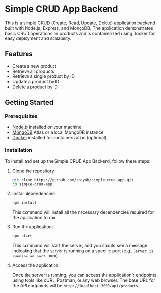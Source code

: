 # Simple CRUD App Backend

This is a simple CRUD (Create, Read, Update, Delete) application backend built with Node.js, Express, and MongoDB. The application demonstrates basic CRUD operations on products and is containerized using Docker for easy deployment and scalability.

## Features

- Create a new product
- Retrieve all products
- Retrieve a single product by ID
- Update a product by ID
- Delete a product by ID

## Getting Started

### Prerequisites

- [Node.js](https://nodejs.org/en/) installed on your machine
- [MongoDB](https://www.mongodb.com/) Atlas or a local MongoDB instance
- [Docker](https://www.docker.com/) installed for containerization (optional)

### Installation

To install and set up the Simple CRUD App Backend, follow these steps:

1. Clone the repository:

    ```sh
    git clone https://github.com/sneyah/simple-crud-app.git
    cd simple-crud-app
    ```

2. Install dependencies:

    ```sh
    npm install
    ```

    This command will install all the necessary dependencies required for the application to run.

3. Run the application:

    ```sh
    npm start
    ```

    This command will start the server, and you should see a message indicating that the server is running on a specific port (e.g., `Server is running on port 3000`).

4. Access the application:

    Once the server is running, you can access the application's endpoints using tools like cURL, Postman, or any web browser. The base URL for the API endpoints will be `http://localhost:3000/api/products`.

